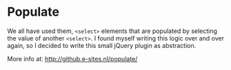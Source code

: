 Populate
=====

We all have used them, `<select>` elements that are populated by selecting the value of another `<select>`.
I found myself writing this logic over and over again, so I decided to write this small jQuery plugin as abstraction.

More info at: http://github.e-sites.nl/populate/
